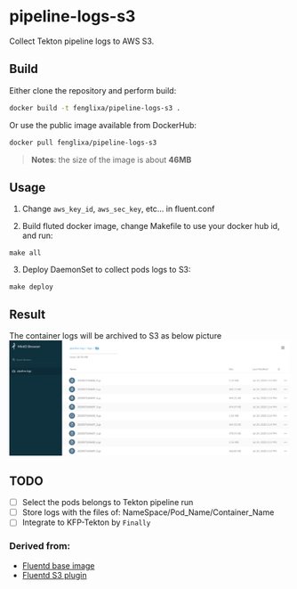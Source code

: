 pipeline-logs-s3
===

Collect Tekton pipeline logs to AWS S3.

## Build

Either clone the repository and perform build:

```bash
docker build -t fenglixa/pipeline-logs-s3 .
```

Or use the public image available from DockerHub:

```bash
docker pull fenglixa/pipeline-logs-s3
```
> **Notes**: the size of the image is about **46MB**
## Usage
1. Change `aws_key_id`, `aws_sec_key`, etc... in fluent.conf

2. Build fluted docker image, change Makefile to use your docker hub id, and run:

```
make all
```

3. Deploy DaemonSet to collect pods logs to S3:

```
make deploy
```

## Result
The container logs will be archived to S3 as below picture
![s3](images/S3.png)

## TODO
- [ ] Select the pods belongs to Tekton pipeline run
- [ ] Store logs with the files of: NameSpace/Pod_Name/Container_Name
- [ ] Integrate to KFP-Tekton by `Finally`

### Derived from:

+ [Fluentd base image](https://github.com/fluent/fluentd-docker-image)
+ [Fluentd S3 plugin](https://docs.fluentd.org/articles/out_s3)
